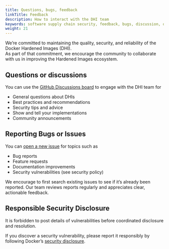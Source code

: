 ```yaml
---
title: Questions, bugs, feedback
linkTitle: Feedback
description: How to interact with the DHI team
keywords: software supply chain security, feedback, bugs, discussion, questions
weight: 21 
---
```


We’re committed to maintaining the quality, security, and reliability of the Docker Hardened Images (DHI).  
As part of that commitment, we encourage the community to collaborate with us in improving the Hardened Images ecosystem.

## Questions or discussions

You can use the [GitHub Discussions board](https://github.com/docker-hardened-images/discussion) to engage with the DHI
team for 

- General questions about DHIs
- Best practices and recommendations
- Security tips and advice
- Show and tell your implementations
- Community announcements

## Reporting Bugs or Issues

You can [open a new issue](https://github.com/docker-hardened-images/discussion/issues/) for topics such as

- Bug reports
- Feature requests
- Documentation improvements
- Security vulnerabilities (see security policy)

We encourage to first search existing issues to see if it’s already been reported.
Our team reviews reports regularly and appreciates clear, actionable feedback.

## Responsible Security Disclosure

It is forbidden to post details of vulnerabilities before coordinated disclosure and resolution.

If you discover a security vulnerability, please report it responsibly by following Docker’s [security disclosure](https://www.docker.com/trust/vulnerability-disclosure-policy/).  

